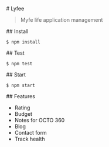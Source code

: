 # Lyfee

> Myfe life application management

## Install

```
$ npm install
```

## Test

```
$ npm test
```

## Start

```
$ npm start
```

## Features

* Rating
* Budget
* Notes for OCTO 360
* Blog
* Contact form
* Track health
